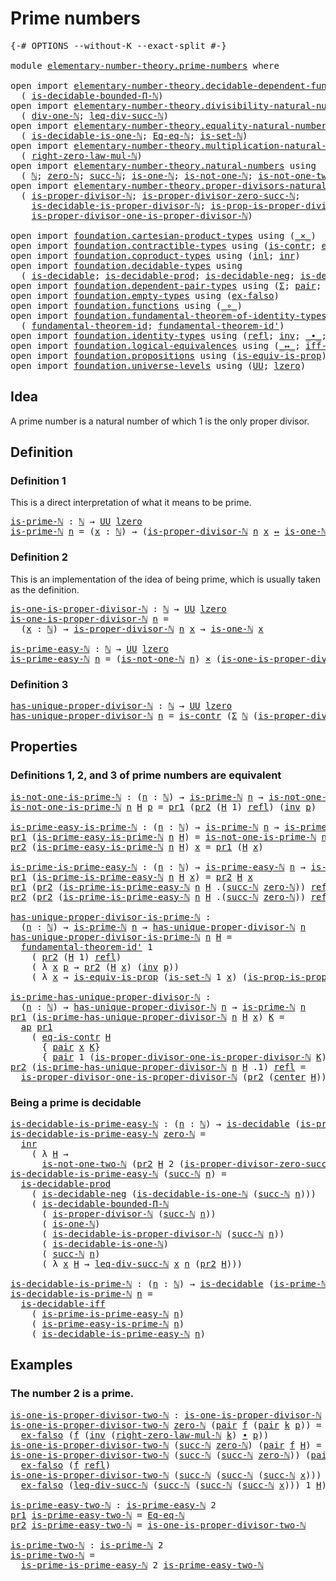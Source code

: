 # Prime numbers

<pre class="Agda"><a id="26" class="Symbol">{-#</a> <a id="30" class="Keyword">OPTIONS</a> <a id="38" class="Pragma">--without-K</a> <a id="50" class="Pragma">--exact-split</a> <a id="64" class="Symbol">#-}</a>

<a id="69" class="Keyword">module</a> <a id="76" href="elementary-number-theory.prime-numbers.html" class="Module">elementary-number-theory.prime-numbers</a> <a id="115" class="Keyword">where</a>

<a id="122" class="Keyword">open</a> <a id="127" class="Keyword">import</a> <a id="134" href="elementary-number-theory.decidable-dependent-function-types.html" class="Module">elementary-number-theory.decidable-dependent-function-types</a> <a id="194" class="Keyword">using</a>
  <a id="202" class="Symbol">(</a> <a id="204" href="elementary-number-theory.decidable-dependent-function-types.html#2229" class="Function">is-decidable-bounded-Π-ℕ</a><a id="228" class="Symbol">)</a>
<a id="230" class="Keyword">open</a> <a id="235" class="Keyword">import</a> <a id="242" href="elementary-number-theory.divisibility-natural-numbers.html" class="Module">elementary-number-theory.divisibility-natural-numbers</a> <a id="296" class="Keyword">using</a>
  <a id="304" class="Symbol">(</a> <a id="306" href="elementary-number-theory.divisibility-natural-numbers.html#2494" class="Function">div-one-ℕ</a><a id="315" class="Symbol">;</a> <a id="317" href="elementary-number-theory.divisibility-natural-numbers.html#7836" class="Function">leq-div-succ-ℕ</a><a id="331" class="Symbol">)</a>
<a id="333" class="Keyword">open</a> <a id="338" class="Keyword">import</a> <a id="345" href="elementary-number-theory.equality-natural-numbers.html" class="Module">elementary-number-theory.equality-natural-numbers</a> <a id="395" class="Keyword">using</a>
  <a id="403" class="Symbol">(</a> <a id="405" href="elementary-number-theory.equality-natural-numbers.html#3154" class="Function">is-decidable-is-one-ℕ</a><a id="426" class="Symbol">;</a> <a id="428" href="elementary-number-theory.equality-natural-numbers.html#1960" class="Function">Eq-eq-ℕ</a><a id="435" class="Symbol">;</a> <a id="437" href="elementary-number-theory.equality-natural-numbers.html#2180" class="Function">is-set-ℕ</a><a id="445" class="Symbol">)</a>
<a id="447" class="Keyword">open</a> <a id="452" class="Keyword">import</a> <a id="459" href="elementary-number-theory.multiplication-natural-numbers.html" class="Module">elementary-number-theory.multiplication-natural-numbers</a> <a id="515" class="Keyword">using</a>
  <a id="523" class="Symbol">(</a> <a id="525" href="elementary-number-theory.multiplication-natural-numbers.html#1733" class="Function">right-zero-law-mul-ℕ</a><a id="545" class="Symbol">)</a>
<a id="547" class="Keyword">open</a> <a id="552" class="Keyword">import</a> <a id="559" href="elementary-number-theory.natural-numbers.html" class="Module">elementary-number-theory.natural-numbers</a> <a id="600" class="Keyword">using</a>
  <a id="608" class="Symbol">(</a> <a id="610" href="elementary-number-theory.natural-numbers.html#1444" class="Datatype">ℕ</a><a id="611" class="Symbol">;</a> <a id="613" href="elementary-number-theory.natural-numbers.html#1465" class="InductiveConstructor">zero-ℕ</a><a id="619" class="Symbol">;</a> <a id="621" href="elementary-number-theory.natural-numbers.html#1478" class="InductiveConstructor">succ-ℕ</a><a id="627" class="Symbol">;</a> <a id="629" href="elementary-number-theory.natural-numbers.html#1988" class="Function">is-one-ℕ</a><a id="637" class="Symbol">;</a> <a id="639" href="elementary-number-theory.natural-numbers.html#2080" class="Function">is-not-one-ℕ</a><a id="651" class="Symbol">;</a> <a id="653" href="elementary-number-theory.natural-numbers.html#3695" class="Function">is-not-one-two-ℕ</a><a id="669" class="Symbol">)</a>
<a id="671" class="Keyword">open</a> <a id="676" class="Keyword">import</a> <a id="683" href="elementary-number-theory.proper-divisors-natural-numbers.html" class="Module">elementary-number-theory.proper-divisors-natural-numbers</a> <a id="740" class="Keyword">using</a>
  <a id="748" class="Symbol">(</a> <a id="750" href="elementary-number-theory.proper-divisors-natural-numbers.html#1474" class="Function">is-proper-divisor-ℕ</a><a id="769" class="Symbol">;</a> <a id="771" href="elementary-number-theory.proper-divisors-natural-numbers.html#1796" class="Function">is-proper-divisor-zero-succ-ℕ</a><a id="800" class="Symbol">;</a>
    <a id="806" href="elementary-number-theory.proper-divisors-natural-numbers.html#1563" class="Function">is-decidable-is-proper-divisor-ℕ</a><a id="838" class="Symbol">;</a> <a id="840" href="elementary-number-theory.proper-divisors-natural-numbers.html#2242" class="Function">is-prop-is-proper-divisor-ℕ</a><a id="867" class="Symbol">;</a>
    <a id="873" href="elementary-number-theory.proper-divisors-natural-numbers.html#2624" class="Function">is-proper-divisor-one-is-proper-divisor-ℕ</a><a id="914" class="Symbol">)</a>
    
<a id="921" class="Keyword">open</a> <a id="926" class="Keyword">import</a> <a id="933" href="foundation.cartesian-product-types.html" class="Module">foundation.cartesian-product-types</a> <a id="968" class="Keyword">using</a> <a id="974" class="Symbol">(</a><a id="975" href="foundation-core.cartesian-product-types.html#577" class="Function Operator">_×_</a><a id="978" class="Symbol">)</a>
<a id="980" class="Keyword">open</a> <a id="985" class="Keyword">import</a> <a id="992" href="foundation.contractible-types.html" class="Module">foundation.contractible-types</a> <a id="1022" class="Keyword">using</a> <a id="1028" class="Symbol">(</a><a id="1029" href="foundation-core.contractible-types.html#925" class="Function">is-contr</a><a id="1037" class="Symbol">;</a> <a id="1039" href="foundation-core.contractible-types.html#1232" class="Function">eq-is-contr</a><a id="1050" class="Symbol">;</a> <a id="1052" href="foundation-core.contractible-types.html#1018" class="Function">center</a><a id="1058" class="Symbol">)</a>
<a id="1060" class="Keyword">open</a> <a id="1065" class="Keyword">import</a> <a id="1072" href="foundation.coproduct-types.html" class="Module">foundation.coproduct-types</a> <a id="1099" class="Keyword">using</a> <a id="1105" class="Symbol">(</a><a id="1106" href="foundation.coproduct-types.html#1239" class="InductiveConstructor">inl</a><a id="1109" class="Symbol">;</a> <a id="1111" href="foundation.coproduct-types.html#1262" class="InductiveConstructor">inr</a><a id="1114" class="Symbol">)</a>
<a id="1116" class="Keyword">open</a> <a id="1121" class="Keyword">import</a> <a id="1128" href="foundation.decidable-types.html" class="Module">foundation.decidable-types</a> <a id="1155" class="Keyword">using</a>
  <a id="1163" class="Symbol">(</a> <a id="1165" href="foundation.decidable-types.html#1741" class="Function">is-decidable</a><a id="1177" class="Symbol">;</a> <a id="1179" href="foundation.decidable-types.html#3650" class="Function">is-decidable-prod</a><a id="1196" class="Symbol">;</a> <a id="1198" href="foundation.decidable-types.html#5067" class="Function">is-decidable-neg</a><a id="1214" class="Symbol">;</a> <a id="1216" href="foundation.decidable-types.html#5377" class="Function">is-decidable-iff</a><a id="1232" class="Symbol">)</a>
<a id="1234" class="Keyword">open</a> <a id="1239" class="Keyword">import</a> <a id="1246" href="foundation.dependent-pair-types.html" class="Module">foundation.dependent-pair-types</a> <a id="1278" class="Keyword">using</a> <a id="1284" class="Symbol">(</a><a id="1285" href="foundation-core.dependent-pair-types.html#502" class="Record">Σ</a><a id="1286" class="Symbol">;</a> <a id="1288" href="foundation-core.dependent-pair-types.html#575" class="InductiveConstructor">pair</a><a id="1292" class="Symbol">;</a> <a id="1294" href="foundation-core.dependent-pair-types.html#592" class="Field">pr1</a><a id="1297" class="Symbol">;</a> <a id="1299" href="foundation-core.dependent-pair-types.html#604" class="Field">pr2</a><a id="1302" class="Symbol">)</a>
<a id="1304" class="Keyword">open</a> <a id="1309" class="Keyword">import</a> <a id="1316" href="foundation.empty-types.html" class="Module">foundation.empty-types</a> <a id="1339" class="Keyword">using</a> <a id="1345" class="Symbol">(</a><a id="1346" href="foundation-core.empty-types.html#1150" class="Function">ex-falso</a><a id="1354" class="Symbol">)</a>
<a id="1356" class="Keyword">open</a> <a id="1361" class="Keyword">import</a> <a id="1368" href="foundation.functions.html" class="Module">foundation.functions</a> <a id="1389" class="Keyword">using</a> <a id="1395" class="Symbol">(</a><a id="1396" href="foundation-core.functions.html#407" class="Function Operator">_∘_</a><a id="1399" class="Symbol">)</a>
<a id="1401" class="Keyword">open</a> <a id="1406" class="Keyword">import</a> <a id="1413" href="foundation.fundamental-theorem-of-identity-types.html" class="Module">foundation.fundamental-theorem-of-identity-types</a> <a id="1462" class="Keyword">using</a>
  <a id="1470" class="Symbol">(</a> <a id="1472" href="foundation-core.fundamental-theorem-of-identity-types.html#1888" class="Function">fundamental-theorem-id</a><a id="1494" class="Symbol">;</a> <a id="1496" href="foundation-core.fundamental-theorem-of-identity-types.html#2160" class="Function">fundamental-theorem-id&#39;</a><a id="1519" class="Symbol">)</a>
<a id="1521" class="Keyword">open</a> <a id="1526" class="Keyword">import</a> <a id="1533" href="foundation.identity-types.html" class="Module">foundation.identity-types</a> <a id="1559" class="Keyword">using</a> <a id="1565" class="Symbol">(</a><a id="1566" href="foundation-core.identity-types.html#694" class="InductiveConstructor">refl</a><a id="1570" class="Symbol">;</a> <a id="1572" href="foundation-core.identity-types.html#1552" class="Function">inv</a><a id="1575" class="Symbol">;</a> <a id="1577" href="foundation-core.identity-types.html#1239" class="Function Operator">_∙_</a><a id="1580" class="Symbol">;</a> <a id="1582" href="foundation-core.identity-types.html#2853" class="Function">ap</a><a id="1584" class="Symbol">)</a>
<a id="1586" class="Keyword">open</a> <a id="1591" class="Keyword">import</a> <a id="1598" href="foundation.logical-equivalences.html" class="Module">foundation.logical-equivalences</a> <a id="1630" class="Keyword">using</a> <a id="1636" class="Symbol">(</a><a id="1637" href="foundation-core.logical-equivalences.html#886" class="Function Operator">_↔_</a><a id="1640" class="Symbol">;</a> <a id="1642" href="foundation-core.logical-equivalences.html#1814" class="Function">iff-equiv</a><a id="1651" class="Symbol">)</a>
<a id="1653" class="Keyword">open</a> <a id="1658" class="Keyword">import</a> <a id="1665" href="foundation.propositions.html" class="Module">foundation.propositions</a> <a id="1689" class="Keyword">using</a> <a id="1695" class="Symbol">(</a><a id="1696" href="foundation-core.propositions.html#3624" class="Function">is-equiv-is-prop</a><a id="1712" class="Symbol">)</a>
<a id="1714" class="Keyword">open</a> <a id="1719" class="Keyword">import</a> <a id="1726" href="foundation.universe-levels.html" class="Module">foundation.universe-levels</a> <a id="1753" class="Keyword">using</a> <a id="1759" class="Symbol">(</a><a id="1760" href="foundation-core.universe-levels.html#222" class="Primitive">UU</a><a id="1762" class="Symbol">;</a> <a id="1764" href="Agda.Primitive.html#764" class="Primitive">lzero</a><a id="1769" class="Symbol">)</a>
</pre>
## Idea

A prime number is a natural number of which 1 is the only proper divisor.

## Definition

### Definition 1

This is a direct interpretation of what it means to be prime.

<pre class="Agda"><a id="is-prime-ℕ"></a><a id="1964" href="elementary-number-theory.prime-numbers.html#1964" class="Function">is-prime-ℕ</a> <a id="1975" class="Symbol">:</a> <a id="1977" href="elementary-number-theory.natural-numbers.html#1444" class="Datatype">ℕ</a> <a id="1979" class="Symbol">→</a> <a id="1981" href="foundation-core.universe-levels.html#222" class="Primitive">UU</a> <a id="1984" href="Agda.Primitive.html#764" class="Primitive">lzero</a>
<a id="1990" href="elementary-number-theory.prime-numbers.html#1964" class="Function">is-prime-ℕ</a> <a id="2001" href="elementary-number-theory.prime-numbers.html#2001" class="Bound">n</a> <a id="2003" class="Symbol">=</a> <a id="2005" class="Symbol">(</a><a id="2006" href="elementary-number-theory.prime-numbers.html#2006" class="Bound">x</a> <a id="2008" class="Symbol">:</a> <a id="2010" href="elementary-number-theory.natural-numbers.html#1444" class="Datatype">ℕ</a><a id="2011" class="Symbol">)</a> <a id="2013" class="Symbol">→</a> <a id="2015" class="Symbol">(</a><a id="2016" href="elementary-number-theory.proper-divisors-natural-numbers.html#1474" class="Function">is-proper-divisor-ℕ</a> <a id="2036" href="elementary-number-theory.prime-numbers.html#2001" class="Bound">n</a> <a id="2038" href="elementary-number-theory.prime-numbers.html#2006" class="Bound">x</a> <a id="2040" href="foundation-core.logical-equivalences.html#886" class="Function Operator">↔</a> <a id="2042" href="elementary-number-theory.natural-numbers.html#1988" class="Function">is-one-ℕ</a> <a id="2051" href="elementary-number-theory.prime-numbers.html#2006" class="Bound">x</a><a id="2052" class="Symbol">)</a>
</pre>
### Definition 2

This is an implementation of the idea of being prime, which is usually taken as the definition.

<pre class="Agda"><a id="is-one-is-proper-divisor-ℕ"></a><a id="2182" href="elementary-number-theory.prime-numbers.html#2182" class="Function">is-one-is-proper-divisor-ℕ</a> <a id="2209" class="Symbol">:</a> <a id="2211" href="elementary-number-theory.natural-numbers.html#1444" class="Datatype">ℕ</a> <a id="2213" class="Symbol">→</a> <a id="2215" href="foundation-core.universe-levels.html#222" class="Primitive">UU</a> <a id="2218" href="Agda.Primitive.html#764" class="Primitive">lzero</a>
<a id="2224" href="elementary-number-theory.prime-numbers.html#2182" class="Function">is-one-is-proper-divisor-ℕ</a> <a id="2251" href="elementary-number-theory.prime-numbers.html#2251" class="Bound">n</a> <a id="2253" class="Symbol">=</a>
  <a id="2257" class="Symbol">(</a><a id="2258" href="elementary-number-theory.prime-numbers.html#2258" class="Bound">x</a> <a id="2260" class="Symbol">:</a> <a id="2262" href="elementary-number-theory.natural-numbers.html#1444" class="Datatype">ℕ</a><a id="2263" class="Symbol">)</a> <a id="2265" class="Symbol">→</a> <a id="2267" href="elementary-number-theory.proper-divisors-natural-numbers.html#1474" class="Function">is-proper-divisor-ℕ</a> <a id="2287" href="elementary-number-theory.prime-numbers.html#2251" class="Bound">n</a> <a id="2289" href="elementary-number-theory.prime-numbers.html#2258" class="Bound">x</a> <a id="2291" class="Symbol">→</a> <a id="2293" href="elementary-number-theory.natural-numbers.html#1988" class="Function">is-one-ℕ</a> <a id="2302" href="elementary-number-theory.prime-numbers.html#2258" class="Bound">x</a>

<a id="is-prime-easy-ℕ"></a><a id="2305" href="elementary-number-theory.prime-numbers.html#2305" class="Function">is-prime-easy-ℕ</a> <a id="2321" class="Symbol">:</a> <a id="2323" href="elementary-number-theory.natural-numbers.html#1444" class="Datatype">ℕ</a> <a id="2325" class="Symbol">→</a> <a id="2327" href="foundation-core.universe-levels.html#222" class="Primitive">UU</a> <a id="2330" href="Agda.Primitive.html#764" class="Primitive">lzero</a>
<a id="2336" href="elementary-number-theory.prime-numbers.html#2305" class="Function">is-prime-easy-ℕ</a> <a id="2352" href="elementary-number-theory.prime-numbers.html#2352" class="Bound">n</a> <a id="2354" class="Symbol">=</a> <a id="2356" class="Symbol">(</a><a id="2357" href="elementary-number-theory.natural-numbers.html#2080" class="Function">is-not-one-ℕ</a> <a id="2370" href="elementary-number-theory.prime-numbers.html#2352" class="Bound">n</a><a id="2371" class="Symbol">)</a> <a id="2373" href="foundation-core.cartesian-product-types.html#577" class="Function Operator">×</a> <a id="2375" class="Symbol">(</a><a id="2376" href="elementary-number-theory.prime-numbers.html#2182" class="Function">is-one-is-proper-divisor-ℕ</a> <a id="2403" href="elementary-number-theory.prime-numbers.html#2352" class="Bound">n</a><a id="2404" class="Symbol">)</a>
</pre>
### Definition 3

<pre class="Agda"><a id="has-unique-proper-divisor-ℕ"></a><a id="2437" href="elementary-number-theory.prime-numbers.html#2437" class="Function">has-unique-proper-divisor-ℕ</a> <a id="2465" class="Symbol">:</a> <a id="2467" href="elementary-number-theory.natural-numbers.html#1444" class="Datatype">ℕ</a> <a id="2469" class="Symbol">→</a> <a id="2471" href="foundation-core.universe-levels.html#222" class="Primitive">UU</a> <a id="2474" href="Agda.Primitive.html#764" class="Primitive">lzero</a>
<a id="2480" href="elementary-number-theory.prime-numbers.html#2437" class="Function">has-unique-proper-divisor-ℕ</a> <a id="2508" href="elementary-number-theory.prime-numbers.html#2508" class="Bound">n</a> <a id="2510" class="Symbol">=</a> <a id="2512" href="foundation-core.contractible-types.html#925" class="Function">is-contr</a> <a id="2521" class="Symbol">(</a><a id="2522" href="foundation-core.dependent-pair-types.html#502" class="Record">Σ</a> <a id="2524" href="elementary-number-theory.natural-numbers.html#1444" class="Datatype">ℕ</a> <a id="2526" class="Symbol">(</a><a id="2527" href="elementary-number-theory.proper-divisors-natural-numbers.html#1474" class="Function">is-proper-divisor-ℕ</a> <a id="2547" href="elementary-number-theory.prime-numbers.html#2508" class="Bound">n</a><a id="2548" class="Symbol">))</a>
</pre>
## Properties

### Definitions 1, 2, and 3 of prime numbers are equivalent

<pre class="Agda"><a id="is-not-one-is-prime-ℕ"></a><a id="2640" href="elementary-number-theory.prime-numbers.html#2640" class="Function">is-not-one-is-prime-ℕ</a> <a id="2662" class="Symbol">:</a> <a id="2664" class="Symbol">(</a><a id="2665" href="elementary-number-theory.prime-numbers.html#2665" class="Bound">n</a> <a id="2667" class="Symbol">:</a> <a id="2669" href="elementary-number-theory.natural-numbers.html#1444" class="Datatype">ℕ</a><a id="2670" class="Symbol">)</a> <a id="2672" class="Symbol">→</a> <a id="2674" href="elementary-number-theory.prime-numbers.html#1964" class="Function">is-prime-ℕ</a> <a id="2685" href="elementary-number-theory.prime-numbers.html#2665" class="Bound">n</a> <a id="2687" class="Symbol">→</a> <a id="2689" href="elementary-number-theory.natural-numbers.html#2080" class="Function">is-not-one-ℕ</a> <a id="2702" href="elementary-number-theory.prime-numbers.html#2665" class="Bound">n</a>
<a id="2704" href="elementary-number-theory.prime-numbers.html#2640" class="Function">is-not-one-is-prime-ℕ</a> <a id="2726" href="elementary-number-theory.prime-numbers.html#2726" class="Bound">n</a> <a id="2728" href="elementary-number-theory.prime-numbers.html#2728" class="Bound">H</a> <a id="2730" href="elementary-number-theory.prime-numbers.html#2730" class="Bound">p</a> <a id="2732" class="Symbol">=</a> <a id="2734" href="foundation-core.dependent-pair-types.html#592" class="Field">pr1</a> <a id="2738" class="Symbol">(</a><a id="2739" href="foundation-core.dependent-pair-types.html#604" class="Field">pr2</a> <a id="2743" class="Symbol">(</a><a id="2744" href="elementary-number-theory.prime-numbers.html#2728" class="Bound">H</a> <a id="2746" class="Number">1</a><a id="2747" class="Symbol">)</a> <a id="2749" href="foundation-core.identity-types.html#694" class="InductiveConstructor">refl</a><a id="2753" class="Symbol">)</a> <a id="2755" class="Symbol">(</a><a id="2756" href="foundation-core.identity-types.html#1552" class="Function">inv</a> <a id="2760" href="elementary-number-theory.prime-numbers.html#2730" class="Bound">p</a><a id="2761" class="Symbol">)</a>

<a id="is-prime-easy-is-prime-ℕ"></a><a id="2764" href="elementary-number-theory.prime-numbers.html#2764" class="Function">is-prime-easy-is-prime-ℕ</a> <a id="2789" class="Symbol">:</a> <a id="2791" class="Symbol">(</a><a id="2792" href="elementary-number-theory.prime-numbers.html#2792" class="Bound">n</a> <a id="2794" class="Symbol">:</a> <a id="2796" href="elementary-number-theory.natural-numbers.html#1444" class="Datatype">ℕ</a><a id="2797" class="Symbol">)</a> <a id="2799" class="Symbol">→</a> <a id="2801" href="elementary-number-theory.prime-numbers.html#1964" class="Function">is-prime-ℕ</a> <a id="2812" href="elementary-number-theory.prime-numbers.html#2792" class="Bound">n</a> <a id="2814" class="Symbol">→</a> <a id="2816" href="elementary-number-theory.prime-numbers.html#2305" class="Function">is-prime-easy-ℕ</a> <a id="2832" href="elementary-number-theory.prime-numbers.html#2792" class="Bound">n</a>
<a id="2834" href="foundation-core.dependent-pair-types.html#592" class="Field">pr1</a> <a id="2838" class="Symbol">(</a><a id="2839" href="elementary-number-theory.prime-numbers.html#2764" class="Function">is-prime-easy-is-prime-ℕ</a> <a id="2864" href="elementary-number-theory.prime-numbers.html#2864" class="Bound">n</a> <a id="2866" href="elementary-number-theory.prime-numbers.html#2866" class="Bound">H</a><a id="2867" class="Symbol">)</a> <a id="2869" class="Symbol">=</a> <a id="2871" href="elementary-number-theory.prime-numbers.html#2640" class="Function">is-not-one-is-prime-ℕ</a> <a id="2893" href="elementary-number-theory.prime-numbers.html#2864" class="Bound">n</a> <a id="2895" href="elementary-number-theory.prime-numbers.html#2866" class="Bound">H</a>
<a id="2897" href="foundation-core.dependent-pair-types.html#604" class="Field">pr2</a> <a id="2901" class="Symbol">(</a><a id="2902" href="elementary-number-theory.prime-numbers.html#2764" class="Function">is-prime-easy-is-prime-ℕ</a> <a id="2927" href="elementary-number-theory.prime-numbers.html#2927" class="Bound">n</a> <a id="2929" href="elementary-number-theory.prime-numbers.html#2929" class="Bound">H</a><a id="2930" class="Symbol">)</a> <a id="2932" href="elementary-number-theory.prime-numbers.html#2932" class="Bound">x</a> <a id="2934" class="Symbol">=</a> <a id="2936" href="foundation-core.dependent-pair-types.html#592" class="Field">pr1</a> <a id="2940" class="Symbol">(</a><a id="2941" href="elementary-number-theory.prime-numbers.html#2929" class="Bound">H</a> <a id="2943" href="elementary-number-theory.prime-numbers.html#2932" class="Bound">x</a><a id="2944" class="Symbol">)</a>

<a id="is-prime-is-prime-easy-ℕ"></a><a id="2947" href="elementary-number-theory.prime-numbers.html#2947" class="Function">is-prime-is-prime-easy-ℕ</a> <a id="2972" class="Symbol">:</a> <a id="2974" class="Symbol">(</a><a id="2975" href="elementary-number-theory.prime-numbers.html#2975" class="Bound">n</a> <a id="2977" class="Symbol">:</a> <a id="2979" href="elementary-number-theory.natural-numbers.html#1444" class="Datatype">ℕ</a><a id="2980" class="Symbol">)</a> <a id="2982" class="Symbol">→</a> <a id="2984" href="elementary-number-theory.prime-numbers.html#2305" class="Function">is-prime-easy-ℕ</a> <a id="3000" href="elementary-number-theory.prime-numbers.html#2975" class="Bound">n</a> <a id="3002" class="Symbol">→</a> <a id="3004" href="elementary-number-theory.prime-numbers.html#1964" class="Function">is-prime-ℕ</a> <a id="3015" href="elementary-number-theory.prime-numbers.html#2975" class="Bound">n</a>
<a id="3017" href="foundation-core.dependent-pair-types.html#592" class="Field">pr1</a> <a id="3021" class="Symbol">(</a><a id="3022" href="elementary-number-theory.prime-numbers.html#2947" class="Function">is-prime-is-prime-easy-ℕ</a> <a id="3047" href="elementary-number-theory.prime-numbers.html#3047" class="Bound">n</a> <a id="3049" href="elementary-number-theory.prime-numbers.html#3049" class="Bound">H</a> <a id="3051" href="elementary-number-theory.prime-numbers.html#3051" class="Bound">x</a><a id="3052" class="Symbol">)</a> <a id="3054" class="Symbol">=</a> <a id="3056" href="foundation-core.dependent-pair-types.html#604" class="Field">pr2</a> <a id="3060" href="elementary-number-theory.prime-numbers.html#3049" class="Bound">H</a> <a id="3062" href="elementary-number-theory.prime-numbers.html#3051" class="Bound">x</a>
<a id="3064" href="foundation-core.dependent-pair-types.html#592" class="Field">pr1</a> <a id="3068" class="Symbol">(</a><a id="3069" href="foundation-core.dependent-pair-types.html#604" class="Field">pr2</a> <a id="3073" class="Symbol">(</a><a id="3074" href="elementary-number-theory.prime-numbers.html#2947" class="Function">is-prime-is-prime-easy-ℕ</a> <a id="3099" href="elementary-number-theory.prime-numbers.html#3099" class="Bound">n</a> <a id="3101" href="elementary-number-theory.prime-numbers.html#3101" class="Bound">H</a> <a id="3103" class="DottedPattern Symbol">.(</a><a id="3105" href="elementary-number-theory.natural-numbers.html#1478" class="DottedPattern InductiveConstructor">succ-ℕ</a> <a id="3112" href="elementary-number-theory.natural-numbers.html#1465" class="DottedPattern InductiveConstructor">zero-ℕ</a><a id="3118" class="DottedPattern Symbol">)</a><a id="3119" class="Symbol">)</a> <a id="3121" href="foundation-core.identity-types.html#694" class="InductiveConstructor">refl</a><a id="3125" class="Symbol">)</a> <a id="3127" href="elementary-number-theory.prime-numbers.html#3127" class="Bound">q</a> <a id="3129" class="Symbol">=</a> <a id="3131" href="foundation-core.dependent-pair-types.html#592" class="Field">pr1</a> <a id="3135" href="elementary-number-theory.prime-numbers.html#3101" class="Bound">H</a> <a id="3137" class="Symbol">(</a><a id="3138" href="foundation-core.identity-types.html#1552" class="Function">inv</a> <a id="3142" href="elementary-number-theory.prime-numbers.html#3127" class="Bound">q</a><a id="3143" class="Symbol">)</a>
<a id="3145" href="foundation-core.dependent-pair-types.html#604" class="Field">pr2</a> <a id="3149" class="Symbol">(</a><a id="3150" href="foundation-core.dependent-pair-types.html#604" class="Field">pr2</a> <a id="3154" class="Symbol">(</a><a id="3155" href="elementary-number-theory.prime-numbers.html#2947" class="Function">is-prime-is-prime-easy-ℕ</a> <a id="3180" href="elementary-number-theory.prime-numbers.html#3180" class="Bound">n</a> <a id="3182" href="elementary-number-theory.prime-numbers.html#3182" class="Bound">H</a> <a id="3184" class="DottedPattern Symbol">.(</a><a id="3186" href="elementary-number-theory.natural-numbers.html#1478" class="DottedPattern InductiveConstructor">succ-ℕ</a> <a id="3193" href="elementary-number-theory.natural-numbers.html#1465" class="DottedPattern InductiveConstructor">zero-ℕ</a><a id="3199" class="DottedPattern Symbol">)</a><a id="3200" class="Symbol">)</a> <a id="3202" href="foundation-core.identity-types.html#694" class="InductiveConstructor">refl</a><a id="3206" class="Symbol">)</a> <a id="3208" class="Symbol">=</a> <a id="3210" href="elementary-number-theory.divisibility-natural-numbers.html#2494" class="Function">div-one-ℕ</a> <a id="3220" href="elementary-number-theory.prime-numbers.html#3180" class="Bound">n</a>

<a id="has-unique-proper-divisor-is-prime-ℕ"></a><a id="3223" href="elementary-number-theory.prime-numbers.html#3223" class="Function">has-unique-proper-divisor-is-prime-ℕ</a> <a id="3260" class="Symbol">:</a>
  <a id="3264" class="Symbol">(</a><a id="3265" href="elementary-number-theory.prime-numbers.html#3265" class="Bound">n</a> <a id="3267" class="Symbol">:</a> <a id="3269" href="elementary-number-theory.natural-numbers.html#1444" class="Datatype">ℕ</a><a id="3270" class="Symbol">)</a> <a id="3272" class="Symbol">→</a> <a id="3274" href="elementary-number-theory.prime-numbers.html#1964" class="Function">is-prime-ℕ</a> <a id="3285" href="elementary-number-theory.prime-numbers.html#3265" class="Bound">n</a> <a id="3287" class="Symbol">→</a> <a id="3289" href="elementary-number-theory.prime-numbers.html#2437" class="Function">has-unique-proper-divisor-ℕ</a> <a id="3317" href="elementary-number-theory.prime-numbers.html#3265" class="Bound">n</a>
<a id="3319" href="elementary-number-theory.prime-numbers.html#3223" class="Function">has-unique-proper-divisor-is-prime-ℕ</a> <a id="3356" href="elementary-number-theory.prime-numbers.html#3356" class="Bound">n</a> <a id="3358" href="elementary-number-theory.prime-numbers.html#3358" class="Bound">H</a> <a id="3360" class="Symbol">=</a>
  <a id="3364" href="foundation-core.fundamental-theorem-of-identity-types.html#2160" class="Function">fundamental-theorem-id&#39;</a> <a id="3388" class="Number">1</a>
    <a id="3394" class="Symbol">(</a> <a id="3396" href="foundation-core.dependent-pair-types.html#604" class="Field">pr2</a> <a id="3400" class="Symbol">(</a><a id="3401" href="elementary-number-theory.prime-numbers.html#3358" class="Bound">H</a> <a id="3403" class="Number">1</a><a id="3404" class="Symbol">)</a> <a id="3406" href="foundation-core.identity-types.html#694" class="InductiveConstructor">refl</a><a id="3410" class="Symbol">)</a>
    <a id="3416" class="Symbol">(</a> <a id="3418" class="Symbol">λ</a> <a id="3420" href="elementary-number-theory.prime-numbers.html#3420" class="Bound">x</a> <a id="3422" href="elementary-number-theory.prime-numbers.html#3422" class="Bound">p</a> <a id="3424" class="Symbol">→</a> <a id="3426" href="foundation-core.dependent-pair-types.html#604" class="Field">pr2</a> <a id="3430" class="Symbol">(</a><a id="3431" href="elementary-number-theory.prime-numbers.html#3358" class="Bound">H</a> <a id="3433" href="elementary-number-theory.prime-numbers.html#3420" class="Bound">x</a><a id="3434" class="Symbol">)</a> <a id="3436" class="Symbol">(</a><a id="3437" href="foundation-core.identity-types.html#1552" class="Function">inv</a> <a id="3441" href="elementary-number-theory.prime-numbers.html#3422" class="Bound">p</a><a id="3442" class="Symbol">))</a>
    <a id="3449" class="Symbol">(</a> <a id="3451" class="Symbol">λ</a> <a id="3453" href="elementary-number-theory.prime-numbers.html#3453" class="Bound">x</a> <a id="3455" class="Symbol">→</a> <a id="3457" href="foundation-core.propositions.html#3624" class="Function">is-equiv-is-prop</a> <a id="3474" class="Symbol">(</a><a id="3475" href="elementary-number-theory.equality-natural-numbers.html#2180" class="Function">is-set-ℕ</a> <a id="3484" class="Number">1</a> <a id="3486" href="elementary-number-theory.prime-numbers.html#3453" class="Bound">x</a><a id="3487" class="Symbol">)</a> <a id="3489" class="Symbol">(</a><a id="3490" href="elementary-number-theory.proper-divisors-natural-numbers.html#2242" class="Function">is-prop-is-proper-divisor-ℕ</a> <a id="3518" href="elementary-number-theory.prime-numbers.html#3356" class="Bound">n</a> <a id="3520" href="elementary-number-theory.prime-numbers.html#3453" class="Bound">x</a><a id="3521" class="Symbol">)</a> <a id="3523" class="Symbol">(λ</a> <a id="3526" href="elementary-number-theory.prime-numbers.html#3526" class="Bound">p</a> <a id="3528" class="Symbol">→</a> <a id="3530" href="foundation-core.identity-types.html#1552" class="Function">inv</a> <a id="3534" class="Symbol">(</a><a id="3535" href="foundation-core.dependent-pair-types.html#592" class="Field">pr1</a> <a id="3539" class="Symbol">(</a><a id="3540" href="elementary-number-theory.prime-numbers.html#3358" class="Bound">H</a> <a id="3542" href="elementary-number-theory.prime-numbers.html#3453" class="Bound">x</a><a id="3543" class="Symbol">)</a> <a id="3545" href="elementary-number-theory.prime-numbers.html#3526" class="Bound">p</a><a id="3546" class="Symbol">)))</a>

<a id="is-prime-has-unique-proper-divisor-ℕ"></a><a id="3551" href="elementary-number-theory.prime-numbers.html#3551" class="Function">is-prime-has-unique-proper-divisor-ℕ</a> <a id="3588" class="Symbol">:</a>
  <a id="3592" class="Symbol">(</a><a id="3593" href="elementary-number-theory.prime-numbers.html#3593" class="Bound">n</a> <a id="3595" class="Symbol">:</a> <a id="3597" href="elementary-number-theory.natural-numbers.html#1444" class="Datatype">ℕ</a><a id="3598" class="Symbol">)</a> <a id="3600" class="Symbol">→</a> <a id="3602" href="elementary-number-theory.prime-numbers.html#2437" class="Function">has-unique-proper-divisor-ℕ</a> <a id="3630" href="elementary-number-theory.prime-numbers.html#3593" class="Bound">n</a> <a id="3632" class="Symbol">→</a> <a id="3634" href="elementary-number-theory.prime-numbers.html#1964" class="Function">is-prime-ℕ</a> <a id="3645" href="elementary-number-theory.prime-numbers.html#3593" class="Bound">n</a>
<a id="3647" href="foundation-core.dependent-pair-types.html#592" class="Field">pr1</a> <a id="3651" class="Symbol">(</a><a id="3652" href="elementary-number-theory.prime-numbers.html#3551" class="Function">is-prime-has-unique-proper-divisor-ℕ</a> <a id="3689" href="elementary-number-theory.prime-numbers.html#3689" class="Bound">n</a> <a id="3691" href="elementary-number-theory.prime-numbers.html#3691" class="Bound">H</a> <a id="3693" href="elementary-number-theory.prime-numbers.html#3693" class="Bound">x</a><a id="3694" class="Symbol">)</a> <a id="3696" href="elementary-number-theory.prime-numbers.html#3696" class="Bound">K</a> <a id="3698" class="Symbol">=</a>
  <a id="3702" href="foundation-core.identity-types.html#2853" class="Function">ap</a> <a id="3705" href="foundation-core.dependent-pair-types.html#592" class="Field">pr1</a>
    <a id="3713" class="Symbol">(</a> <a id="3715" href="foundation-core.contractible-types.html#1232" class="Function">eq-is-contr</a> <a id="3727" href="elementary-number-theory.prime-numbers.html#3691" class="Bound">H</a>
      <a id="3735" class="Symbol">{</a> <a id="3737" href="foundation-core.dependent-pair-types.html#575" class="InductiveConstructor">pair</a> <a id="3742" href="elementary-number-theory.prime-numbers.html#3693" class="Bound">x</a> <a id="3744" href="elementary-number-theory.prime-numbers.html#3696" class="Bound">K</a><a id="3745" class="Symbol">}</a>
      <a id="3753" class="Symbol">{</a> <a id="3755" href="foundation-core.dependent-pair-types.html#575" class="InductiveConstructor">pair</a> <a id="3760" class="Number">1</a> <a id="3762" class="Symbol">(</a><a id="3763" href="elementary-number-theory.proper-divisors-natural-numbers.html#2624" class="Function">is-proper-divisor-one-is-proper-divisor-ℕ</a> <a id="3805" href="elementary-number-theory.prime-numbers.html#3696" class="Bound">K</a><a id="3806" class="Symbol">)})</a>
<a id="3810" href="foundation-core.dependent-pair-types.html#604" class="Field">pr2</a> <a id="3814" class="Symbol">(</a><a id="3815" href="elementary-number-theory.prime-numbers.html#3551" class="Function">is-prime-has-unique-proper-divisor-ℕ</a> <a id="3852" href="elementary-number-theory.prime-numbers.html#3852" class="Bound">n</a> <a id="3854" href="elementary-number-theory.prime-numbers.html#3854" class="Bound">H</a> <a id="3856" class="DottedPattern Symbol">.</a><a id="3857" class="DottedPattern Number">1</a><a id="3858" class="Symbol">)</a> <a id="3860" href="foundation-core.identity-types.html#694" class="InductiveConstructor">refl</a> <a id="3865" class="Symbol">=</a>
  <a id="3869" href="elementary-number-theory.proper-divisors-natural-numbers.html#2624" class="Function">is-proper-divisor-one-is-proper-divisor-ℕ</a> <a id="3911" class="Symbol">(</a><a id="3912" href="foundation-core.dependent-pair-types.html#604" class="Field">pr2</a> <a id="3916" class="Symbol">(</a><a id="3917" href="foundation-core.contractible-types.html#1018" class="Function">center</a> <a id="3924" href="elementary-number-theory.prime-numbers.html#3854" class="Bound">H</a><a id="3925" class="Symbol">))</a>
</pre>
### Being a prime is decidable

<pre class="Agda"><a id="is-decidable-is-prime-easy-ℕ"></a><a id="3973" href="elementary-number-theory.prime-numbers.html#3973" class="Function">is-decidable-is-prime-easy-ℕ</a> <a id="4002" class="Symbol">:</a> <a id="4004" class="Symbol">(</a><a id="4005" href="elementary-number-theory.prime-numbers.html#4005" class="Bound">n</a> <a id="4007" class="Symbol">:</a> <a id="4009" href="elementary-number-theory.natural-numbers.html#1444" class="Datatype">ℕ</a><a id="4010" class="Symbol">)</a> <a id="4012" class="Symbol">→</a> <a id="4014" href="foundation.decidable-types.html#1741" class="Function">is-decidable</a> <a id="4027" class="Symbol">(</a><a id="4028" href="elementary-number-theory.prime-numbers.html#2305" class="Function">is-prime-easy-ℕ</a> <a id="4044" href="elementary-number-theory.prime-numbers.html#4005" class="Bound">n</a><a id="4045" class="Symbol">)</a>
<a id="4047" href="elementary-number-theory.prime-numbers.html#3973" class="Function">is-decidable-is-prime-easy-ℕ</a> <a id="4076" href="elementary-number-theory.natural-numbers.html#1465" class="InductiveConstructor">zero-ℕ</a> <a id="4083" class="Symbol">=</a>
  <a id="4087" href="foundation.coproduct-types.html#1262" class="InductiveConstructor">inr</a>
    <a id="4095" class="Symbol">(</a> <a id="4097" class="Symbol">λ</a> <a id="4099" href="elementary-number-theory.prime-numbers.html#4099" class="Bound">H</a> <a id="4101" class="Symbol">→</a>
      <a id="4109" href="elementary-number-theory.natural-numbers.html#3695" class="Function">is-not-one-two-ℕ</a> <a id="4126" class="Symbol">(</a><a id="4127" href="foundation-core.dependent-pair-types.html#604" class="Field">pr2</a> <a id="4131" href="elementary-number-theory.prime-numbers.html#4099" class="Bound">H</a> <a id="4133" class="Number">2</a> <a id="4135" class="Symbol">(</a><a id="4136" href="elementary-number-theory.proper-divisors-natural-numbers.html#1796" class="Function">is-proper-divisor-zero-succ-ℕ</a> <a id="4166" class="Number">1</a><a id="4167" class="Symbol">)))</a>
<a id="4171" href="elementary-number-theory.prime-numbers.html#3973" class="Function">is-decidable-is-prime-easy-ℕ</a> <a id="4200" class="Symbol">(</a><a id="4201" href="elementary-number-theory.natural-numbers.html#1478" class="InductiveConstructor">succ-ℕ</a> <a id="4208" href="elementary-number-theory.prime-numbers.html#4208" class="Bound">n</a><a id="4209" class="Symbol">)</a> <a id="4211" class="Symbol">=</a>
  <a id="4215" href="foundation.decidable-types.html#3650" class="Function">is-decidable-prod</a>
    <a id="4237" class="Symbol">(</a> <a id="4239" href="foundation.decidable-types.html#5067" class="Function">is-decidable-neg</a> <a id="4256" class="Symbol">(</a><a id="4257" href="elementary-number-theory.equality-natural-numbers.html#3154" class="Function">is-decidable-is-one-ℕ</a> <a id="4279" class="Symbol">(</a><a id="4280" href="elementary-number-theory.natural-numbers.html#1478" class="InductiveConstructor">succ-ℕ</a> <a id="4287" href="elementary-number-theory.prime-numbers.html#4208" class="Bound">n</a><a id="4288" class="Symbol">)))</a>
    <a id="4296" class="Symbol">(</a> <a id="4298" href="elementary-number-theory.decidable-dependent-function-types.html#2229" class="Function">is-decidable-bounded-Π-ℕ</a>
      <a id="4329" class="Symbol">(</a> <a id="4331" href="elementary-number-theory.proper-divisors-natural-numbers.html#1474" class="Function">is-proper-divisor-ℕ</a> <a id="4351" class="Symbol">(</a><a id="4352" href="elementary-number-theory.natural-numbers.html#1478" class="InductiveConstructor">succ-ℕ</a> <a id="4359" href="elementary-number-theory.prime-numbers.html#4208" class="Bound">n</a><a id="4360" class="Symbol">))</a>
      <a id="4369" class="Symbol">(</a> <a id="4371" href="elementary-number-theory.natural-numbers.html#1988" class="Function">is-one-ℕ</a><a id="4379" class="Symbol">)</a>
      <a id="4387" class="Symbol">(</a> <a id="4389" href="elementary-number-theory.proper-divisors-natural-numbers.html#1563" class="Function">is-decidable-is-proper-divisor-ℕ</a> <a id="4422" class="Symbol">(</a><a id="4423" href="elementary-number-theory.natural-numbers.html#1478" class="InductiveConstructor">succ-ℕ</a> <a id="4430" href="elementary-number-theory.prime-numbers.html#4208" class="Bound">n</a><a id="4431" class="Symbol">))</a>
      <a id="4440" class="Symbol">(</a> <a id="4442" href="elementary-number-theory.equality-natural-numbers.html#3154" class="Function">is-decidable-is-one-ℕ</a><a id="4463" class="Symbol">)</a>
      <a id="4471" class="Symbol">(</a> <a id="4473" href="elementary-number-theory.natural-numbers.html#1478" class="InductiveConstructor">succ-ℕ</a> <a id="4480" href="elementary-number-theory.prime-numbers.html#4208" class="Bound">n</a><a id="4481" class="Symbol">)</a>
      <a id="4489" class="Symbol">(</a> <a id="4491" class="Symbol">λ</a> <a id="4493" href="elementary-number-theory.prime-numbers.html#4493" class="Bound">x</a> <a id="4495" href="elementary-number-theory.prime-numbers.html#4495" class="Bound">H</a> <a id="4497" class="Symbol">→</a> <a id="4499" href="elementary-number-theory.divisibility-natural-numbers.html#7836" class="Function">leq-div-succ-ℕ</a> <a id="4514" href="elementary-number-theory.prime-numbers.html#4493" class="Bound">x</a> <a id="4516" href="elementary-number-theory.prime-numbers.html#4208" class="Bound">n</a> <a id="4518" class="Symbol">(</a><a id="4519" href="foundation-core.dependent-pair-types.html#604" class="Field">pr2</a> <a id="4523" href="elementary-number-theory.prime-numbers.html#4495" class="Bound">H</a><a id="4524" class="Symbol">)))</a>

<a id="is-decidable-is-prime-ℕ"></a><a id="4529" href="elementary-number-theory.prime-numbers.html#4529" class="Function">is-decidable-is-prime-ℕ</a> <a id="4553" class="Symbol">:</a> <a id="4555" class="Symbol">(</a><a id="4556" href="elementary-number-theory.prime-numbers.html#4556" class="Bound">n</a> <a id="4558" class="Symbol">:</a> <a id="4560" href="elementary-number-theory.natural-numbers.html#1444" class="Datatype">ℕ</a><a id="4561" class="Symbol">)</a> <a id="4563" class="Symbol">→</a> <a id="4565" href="foundation.decidable-types.html#1741" class="Function">is-decidable</a> <a id="4578" class="Symbol">(</a><a id="4579" href="elementary-number-theory.prime-numbers.html#1964" class="Function">is-prime-ℕ</a> <a id="4590" href="elementary-number-theory.prime-numbers.html#4556" class="Bound">n</a><a id="4591" class="Symbol">)</a>
<a id="4593" href="elementary-number-theory.prime-numbers.html#4529" class="Function">is-decidable-is-prime-ℕ</a> <a id="4617" href="elementary-number-theory.prime-numbers.html#4617" class="Bound">n</a> <a id="4619" class="Symbol">=</a>
  <a id="4623" href="foundation.decidable-types.html#5377" class="Function">is-decidable-iff</a>
    <a id="4644" class="Symbol">(</a> <a id="4646" href="elementary-number-theory.prime-numbers.html#2947" class="Function">is-prime-is-prime-easy-ℕ</a> <a id="4671" href="elementary-number-theory.prime-numbers.html#4617" class="Bound">n</a><a id="4672" class="Symbol">)</a>
    <a id="4678" class="Symbol">(</a> <a id="4680" href="elementary-number-theory.prime-numbers.html#2764" class="Function">is-prime-easy-is-prime-ℕ</a> <a id="4705" href="elementary-number-theory.prime-numbers.html#4617" class="Bound">n</a><a id="4706" class="Symbol">)</a>
    <a id="4712" class="Symbol">(</a> <a id="4714" href="elementary-number-theory.prime-numbers.html#3973" class="Function">is-decidable-is-prime-easy-ℕ</a> <a id="4743" href="elementary-number-theory.prime-numbers.html#4617" class="Bound">n</a><a id="4744" class="Symbol">)</a>
</pre>
## Examples

### The number 2 is a prime.

<pre class="Agda"><a id="is-one-is-proper-divisor-two-ℕ"></a><a id="4802" href="elementary-number-theory.prime-numbers.html#4802" class="Function">is-one-is-proper-divisor-two-ℕ</a> <a id="4833" class="Symbol">:</a> <a id="4835" href="elementary-number-theory.prime-numbers.html#2182" class="Function">is-one-is-proper-divisor-ℕ</a> <a id="4862" class="Number">2</a>
<a id="4864" href="elementary-number-theory.prime-numbers.html#4802" class="Function">is-one-is-proper-divisor-two-ℕ</a> <a id="4895" href="elementary-number-theory.natural-numbers.html#1465" class="InductiveConstructor">zero-ℕ</a> <a id="4902" class="Symbol">(</a><a id="4903" href="foundation-core.dependent-pair-types.html#575" class="InductiveConstructor">pair</a> <a id="4908" href="elementary-number-theory.prime-numbers.html#4908" class="Bound">f</a> <a id="4910" class="Symbol">(</a><a id="4911" href="foundation-core.dependent-pair-types.html#575" class="InductiveConstructor">pair</a> <a id="4916" href="elementary-number-theory.prime-numbers.html#4916" class="Bound">k</a> <a id="4918" href="elementary-number-theory.prime-numbers.html#4918" class="Bound">p</a><a id="4919" class="Symbol">))</a> <a id="4922" class="Symbol">=</a>
  <a id="4926" href="foundation-core.empty-types.html#1150" class="Function">ex-falso</a> <a id="4935" class="Symbol">(</a><a id="4936" href="elementary-number-theory.prime-numbers.html#4908" class="Bound">f</a> <a id="4938" class="Symbol">(</a><a id="4939" href="foundation-core.identity-types.html#1552" class="Function">inv</a> <a id="4943" class="Symbol">(</a><a id="4944" href="elementary-number-theory.multiplication-natural-numbers.html#1733" class="Function">right-zero-law-mul-ℕ</a> <a id="4965" href="elementary-number-theory.prime-numbers.html#4916" class="Bound">k</a><a id="4966" class="Symbol">)</a> <a id="4968" href="foundation-core.identity-types.html#1239" class="Function Operator">∙</a> <a id="4970" href="elementary-number-theory.prime-numbers.html#4918" class="Bound">p</a><a id="4971" class="Symbol">))</a>
<a id="4974" href="elementary-number-theory.prime-numbers.html#4802" class="Function">is-one-is-proper-divisor-two-ℕ</a> <a id="5005" class="Symbol">(</a><a id="5006" href="elementary-number-theory.natural-numbers.html#1478" class="InductiveConstructor">succ-ℕ</a> <a id="5013" href="elementary-number-theory.natural-numbers.html#1465" class="InductiveConstructor">zero-ℕ</a><a id="5019" class="Symbol">)</a> <a id="5021" class="Symbol">(</a><a id="5022" href="foundation-core.dependent-pair-types.html#575" class="InductiveConstructor">pair</a> <a id="5027" href="elementary-number-theory.prime-numbers.html#5027" class="Bound">f</a> <a id="5029" href="elementary-number-theory.prime-numbers.html#5029" class="Bound">H</a><a id="5030" class="Symbol">)</a> <a id="5032" class="Symbol">=</a> <a id="5034" href="foundation-core.identity-types.html#694" class="InductiveConstructor">refl</a>
<a id="5039" href="elementary-number-theory.prime-numbers.html#4802" class="Function">is-one-is-proper-divisor-two-ℕ</a> <a id="5070" class="Symbol">(</a><a id="5071" href="elementary-number-theory.natural-numbers.html#1478" class="InductiveConstructor">succ-ℕ</a> <a id="5078" class="Symbol">(</a><a id="5079" href="elementary-number-theory.natural-numbers.html#1478" class="InductiveConstructor">succ-ℕ</a> <a id="5086" href="elementary-number-theory.natural-numbers.html#1465" class="InductiveConstructor">zero-ℕ</a><a id="5092" class="Symbol">))</a> <a id="5095" class="Symbol">(</a><a id="5096" href="foundation-core.dependent-pair-types.html#575" class="InductiveConstructor">pair</a> <a id="5101" href="elementary-number-theory.prime-numbers.html#5101" class="Bound">f</a> <a id="5103" href="elementary-number-theory.prime-numbers.html#5103" class="Bound">H</a><a id="5104" class="Symbol">)</a> <a id="5106" class="Symbol">=</a>
  <a id="5110" href="foundation-core.empty-types.html#1150" class="Function">ex-falso</a> <a id="5119" class="Symbol">(</a><a id="5120" href="elementary-number-theory.prime-numbers.html#5101" class="Bound">f</a> <a id="5122" href="foundation-core.identity-types.html#694" class="InductiveConstructor">refl</a><a id="5126" class="Symbol">)</a>
<a id="5128" href="elementary-number-theory.prime-numbers.html#4802" class="Function">is-one-is-proper-divisor-two-ℕ</a> <a id="5159" class="Symbol">(</a><a id="5160" href="elementary-number-theory.natural-numbers.html#1478" class="InductiveConstructor">succ-ℕ</a> <a id="5167" class="Symbol">(</a><a id="5168" href="elementary-number-theory.natural-numbers.html#1478" class="InductiveConstructor">succ-ℕ</a> <a id="5175" class="Symbol">(</a><a id="5176" href="elementary-number-theory.natural-numbers.html#1478" class="InductiveConstructor">succ-ℕ</a> <a id="5183" href="elementary-number-theory.prime-numbers.html#5183" class="Bound">x</a><a id="5184" class="Symbol">)))</a> <a id="5188" class="Symbol">(</a><a id="5189" href="foundation-core.dependent-pair-types.html#575" class="InductiveConstructor">pair</a> <a id="5194" href="elementary-number-theory.prime-numbers.html#5194" class="Bound">f</a> <a id="5196" href="elementary-number-theory.prime-numbers.html#5196" class="Bound">H</a><a id="5197" class="Symbol">)</a> <a id="5199" class="Symbol">=</a>
  <a id="5203" href="foundation-core.empty-types.html#1150" class="Function">ex-falso</a> <a id="5212" class="Symbol">(</a><a id="5213" href="elementary-number-theory.divisibility-natural-numbers.html#7836" class="Function">leq-div-succ-ℕ</a> <a id="5228" class="Symbol">(</a><a id="5229" href="elementary-number-theory.natural-numbers.html#1478" class="InductiveConstructor">succ-ℕ</a> <a id="5236" class="Symbol">(</a><a id="5237" href="elementary-number-theory.natural-numbers.html#1478" class="InductiveConstructor">succ-ℕ</a> <a id="5244" class="Symbol">(</a><a id="5245" href="elementary-number-theory.natural-numbers.html#1478" class="InductiveConstructor">succ-ℕ</a> <a id="5252" href="elementary-number-theory.prime-numbers.html#5183" class="Bound">x</a><a id="5253" class="Symbol">)))</a> <a id="5257" class="Number">1</a> <a id="5259" href="elementary-number-theory.prime-numbers.html#5196" class="Bound">H</a><a id="5260" class="Symbol">)</a>
  
<a id="is-prime-easy-two-ℕ"></a><a id="5265" href="elementary-number-theory.prime-numbers.html#5265" class="Function">is-prime-easy-two-ℕ</a> <a id="5285" class="Symbol">:</a> <a id="5287" href="elementary-number-theory.prime-numbers.html#2305" class="Function">is-prime-easy-ℕ</a> <a id="5303" class="Number">2</a>
<a id="5305" href="foundation-core.dependent-pair-types.html#592" class="Field">pr1</a> <a id="5309" href="elementary-number-theory.prime-numbers.html#5265" class="Function">is-prime-easy-two-ℕ</a> <a id="5329" class="Symbol">=</a> <a id="5331" href="elementary-number-theory.equality-natural-numbers.html#1960" class="Function">Eq-eq-ℕ</a>
<a id="5339" href="foundation-core.dependent-pair-types.html#604" class="Field">pr2</a> <a id="5343" href="elementary-number-theory.prime-numbers.html#5265" class="Function">is-prime-easy-two-ℕ</a> <a id="5363" class="Symbol">=</a> <a id="5365" href="elementary-number-theory.prime-numbers.html#4802" class="Function">is-one-is-proper-divisor-two-ℕ</a>

<a id="is-prime-two-ℕ"></a><a id="5397" href="elementary-number-theory.prime-numbers.html#5397" class="Function">is-prime-two-ℕ</a> <a id="5412" class="Symbol">:</a> <a id="5414" href="elementary-number-theory.prime-numbers.html#1964" class="Function">is-prime-ℕ</a> <a id="5425" class="Number">2</a>
<a id="5427" href="elementary-number-theory.prime-numbers.html#5397" class="Function">is-prime-two-ℕ</a> <a id="5442" class="Symbol">=</a>
  <a id="5446" href="elementary-number-theory.prime-numbers.html#2947" class="Function">is-prime-is-prime-easy-ℕ</a> <a id="5471" class="Number">2</a> <a id="5473" href="elementary-number-theory.prime-numbers.html#5265" class="Function">is-prime-easy-two-ℕ</a>
</pre>